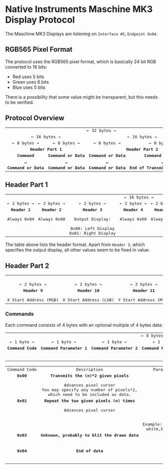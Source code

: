 # Native Instruments Maschine MK3 Display Protocol

The Maschine MK3 Displays are listening on `Interface #5`, `Endpoint 0x04`.

## RGB565 Pixel Format

The protocol uses the RGB565 pixel format, which is basically 24 bit RGB converted to
16 bits:

- Red uses 5 bits
- Green uses 6 bits
- Blue uses 5 bits

There is a possibility that some value might be transparent, but this needs to be verified.

## Protocol Overview

<table style="whitespace: nowrap;">
    <tr>
        <td colspan="4" style="white-space:nowrap;font-family:monospace;text-align: center;"> ← 32 bytes → </td>
    </tr>
    <tr>
        <td colspan="2" style="white-space:nowrap;font-family:monospace;text-align: center;"> ← 16 bytes → </td>
        <td colspan="2" style="white-space:nowrap;font-family:monospace;text-align: center;"> ← 16 bytes → </td>
    </tr>
    <tr>
        <td style="white-space:nowrap;font-family:monospace;text-align: center;"> ← 8 bytes → </td>
        <td style="white-space:nowrap;font-family:monospace;text-align: center;"> ← 8 bytes → </td>
        <td style="white-space:nowrap;font-family:monospace;text-align: center;"> ← 8 bytes → </td>
        <td style="white-space:nowrap;font-family:monospace;text-align: center;"> ← 8 bytes → </td>
    </tr>
    <tr valign="top">
        <td colspan="2" style="white-space:nowrap;font-family:monospace;text-align: center;">
            <b>Header Part 1</b>
        </td>
        <td colspan="2" style="white-space:nowrap;font-family:monospace;text-align: center;">
            <b>Header Part 2</b>
        </td>
    </tr>
    <tr valign="top">
        <td style="white-space:nowrap;font-family:monospace;text-align: center;">
            <b>Command</b>
        </td>
        <td style="white-space:nowrap;font-family:monospace;text-align: center;">
            <b>Command or Data</b>
        </td>
        <td style="white-space:nowrap;font-family:monospace;text-align: center;">
            <b>Command or Data</b>
        </td>
        <td style="white-space:nowrap;font-family:monospace;text-align: center;">
            <b>Command or Data</b>
        </td>
    </tr>
    <tr valign="top">
        <td style="white-space:nowrap;font-family:monospace;text-align: center;">
            <b>…</b>
        </td>
        <td style="white-space:nowrap;font-family:monospace;text-align: center;">
            <b>…</b>
        </td>
        <td style="white-space:nowrap;font-family:monospace;text-align: center;">
            <b>…</b>
        </td>
        <td style="white-space:nowrap;font-family:monospace;text-align: center;">
            <b>…</b>
        </td>
    </tr>
    <tr valign="top">
        <td style="white-space:nowrap;font-family:monospace;text-align: center;">
            <b>Command or Data</b>
        </td>
        <td style="white-space:nowrap;font-family:monospace;text-align: center;">
            <b>Command or Data</b>
        </td>
        <td style="white-space:nowrap;font-family:monospace;text-align: center;">
            <b>Command or Data</b>
        </td>
        <td style="white-space:nowrap;font-family:monospace;text-align: center;">
            <b>End of Transmission Command</b>
        </td>
    </tr>
</table>

## Header Part 1

<table style="whitespace: nowrap;">
    <tr>
        <td colspan="8" style="white-space:nowrap;font-family:monospace;text-align: center;"> ← 16 bytes → </td>
    </tr>
    <tr>
        <td style="white-space:nowrap;font-family:monospace;text-align: center;"> ← 2 bytes → </td>
        <td style="white-space:nowrap;font-family:monospace;text-align: center;"> ← 2 bytes → </td>
        <td style="white-space:nowrap;font-family:monospace;text-align: center;"> ← 2 bytes → </td>
        <td style="white-space:nowrap;font-family:monospace;text-align: center;"> ← 2 bytes → </td>
        <td style="white-space:nowrap;font-family:monospace;text-align: center;"> ← 2 bytes → </td>
        <td style="white-space:nowrap;font-family:monospace;text-align: center;"> ← 2 bytes → </td>
        <td style="white-space:nowrap;font-family:monospace;text-align: center;"> ← 2 bytes → </td>
        <td style="white-space:nowrap;font-family:monospace;text-align: center;"> ← 2 bytes → </td>
    </tr>
    <tr valign="top">
        <td style="white-space:nowrap;font-family:monospace;text-align: center;">
            <b>Header 1</b><br/><br/>
            Always 0x84
        </td>
        <td style="white-space:nowrap;font-family:monospace;text-align: center;">
            <b>Header 2</b><br/><br/>
            Always 0x80
        </td>
        <td style="white-space:nowrap;font-family:monospace;text-align: center;">
            <b>Header 3</b><br/><br/>
            Output Display:<br/><br/>
            0x00: Left Display<br/>
            0x01: Right Display
        </td>
        <td style="white-space:nowrap;font-family:monospace;text-align: center;">
            <b>Header 4</b><br/><br/>
            Always 0x60
        </td>
        <td style="white-space:nowrap;font-family:monospace;text-align: center;">
            <b>Header 5</b><br/><br/>
            Always 0x00
        </td>
        <td style="white-space:nowrap;font-family:monospace;text-align: center;">
            <b>Header 6</b><br/><br/>
            Always 0x00
        </td>
        <td style="white-space:nowrap;font-family:monospace;text-align: center;">
            <b>Header 7</b><br/><br/>
            Always 0x00
        </td>
        <td style="white-space:nowrap;font-family:monospace;text-align: center;">
            <b>Header 8</b><br/><br/>
            Always 0x00
        </td>
    </tr>
</table>

The table above lists the header format. Apart from `Header 3`, which specifies the output display,
all other values seem to be fixed in value.

## Header Part 2
<table style="whitespace: nowrap;">
    <tr>
        <td colspan="8" style="white-space:nowrap;font-family:monospace;text-align: center;"> ← 16 bytes → </td>
    </tr>
    <tr>
        <td style="white-space:nowrap;font-family:monospace;text-align: center;"> ← 2 bytes → </td>
        <td style="white-space:nowrap;font-family:monospace;text-align: center;"> ← 2 bytes → </td>
        <td style="white-space:nowrap;font-family:monospace;text-align: center;"> ← 2 bytes → </td>
        <td style="white-space:nowrap;font-family:monospace;text-align: center;"> ← 2 bytes → </td>
        <td style="white-space:nowrap;font-family:monospace;text-align: center;"> ← 2 bytes → </td>
        <td style="white-space:nowrap;font-family:monospace;text-align: center;"> ← 2 bytes → </td>
        <td style="white-space:nowrap;font-family:monospace;text-align: center;"> ← 2 bytes → </td>
        <td style="white-space:nowrap;font-family:monospace;text-align: center;"> ← 2 bytes → </td>
    </tr>
    <tr valign="top">
        <td style="white-space:nowrap;font-family:monospace;text-align: center;">
            <b>Header 9</b><br/><br/>
            X Start Address (MSB)
        </td>
        <td style="white-space:nowrap;font-family:monospace;text-align: center;">
            <b>Header 10</b><br/><br/>
            X Start Address (LSB)
        </td>
        <td style="white-space:nowrap;font-family:monospace;text-align: center;">
            <b>Header 11</b><br/><br/>
            Y Start Address (MSB)
        </td>
        <td style="white-space:nowrap;font-family:monospace;text-align: center;">
            <b>Header 12</b><br/><br/>
            Y Start Address (LSB)
        </td>
        <td style="white-space:nowrap;font-family:monospace;text-align: center;">
            <b>Header 13</b><br/><br/>
            Width (MSB)
        </td>
        <td style="white-space:nowrap;font-family:monospace;text-align: center;">
            <b>Header 14</b><br/><br/>
            Width (LSB)
        </td>
        <td style="white-space:nowrap;font-family:monospace;text-align: center;">
            <b>Header 15</b><br/><br/>
            Height (MSB)
        </td>
        <td style="white-space:nowrap;font-family:monospace;text-align: center;">
            <b>Header 16</b><br/><br/>
            Height (LSB)
        </td>
    </tr>
</table>

### Commands

Each command consists of 4 bytes with an optional multiple of 4 bytes data:

<table style="whitespace: nowrap;">
    <tr>
        <td colspan="8" style="white-space:nowrap;font-family:monospace;text-align: center;"> ← 8 bytes → </td>
    </tr>
    <tr>
        <td style="white-space:nowrap;font-family:monospace;text-align: center;"> ← 1 byte → </td>
        <td style="white-space:nowrap;font-family:monospace;text-align: center;"> ← 1 byte → </td>
        <td style="white-space:nowrap;font-family:monospace;text-align: center;"> ← 1 byte → </td>
        <td style="white-space:nowrap;font-family:monospace;text-align: center;"> ← 1 byte → </td>
        <td style="white-space:nowrap;font-family:monospace;text-align: center;"> ← 1 byte → </td>
        <td style="white-space:nowrap;font-family:monospace;text-align: center;"> ← 1 byte → </td>
        <td style="white-space:nowrap;font-family:monospace;text-align: center;"> ← 1 byte → </td>
        <td style="white-space:nowrap;font-family:monospace;text-align: center;"> ← 1 byte → </td>
        <td style="white-space:nowrap;font-family:monospace;text-align: center;"> ← 1 byte → </td>
        <td style="white-space:nowrap;font-family:monospace;text-align: center;"> ← 1 byte → </td>
        <td style="white-space:nowrap;font-family:monospace;text-align: center;"> ← 1 byte → </td>
        <td style="white-space:nowrap;font-family:monospace;text-align: center;"> ← 1 byte → </td>
    </tr>
    <tr valign="top">
        <td style="white-space:nowrap;font-family:monospace;text-align: center;">
            <b>Command Code</b><br/><br/>
        </td>
        <td style="white-space:nowrap;font-family:monospace;text-align: center;">
            <b>Command Parameter 1</b><br/><br/>
        </td>
        <td style="white-space:nowrap;font-family:monospace;text-align: center;">
            <b>Command Parameter 2</b><br/><br/>
        </td>
        <td style="white-space:nowrap;font-family:monospace;text-align: center;">
            <b>Command Parameter 3</b><br/><br/>
        </td>
        <td style="white-space:nowrap;font-family:monospace;text-align: center;">
            <b>Data 1</b><br/><br/>
            Optional
        </td>
        <td style="white-space:nowrap;font-family:monospace;text-align: center;">
            <b>Data 2</b><br/><br/>
            Optional
        </td>
        <td style="white-space:nowrap;font-family:monospace;text-align: center;">
            <b>Data 3</b><br/><br/>
            Optional
        </td>
        <td style="white-space:nowrap;font-family:monospace;text-align: center;">
            <b>Data 4</b><br/><br/>
            Optional
        </td>
        <td style="white-space:nowrap;font-family:monospace;text-align: center;">
            <b>Data n+1</b><br/><br/>
            Optional
        </td>
        <td style="white-space:nowrap;font-family:monospace;text-align: center;">
            <b>Data n+2</b><br/><br/>
            Optional
        </td>
        <td style="white-space:nowrap;font-family:monospace;text-align: center;">
            <b>Data n+3</b><br/><br/>
            Optional
        </td>
        <td style="white-space:nowrap;font-family:monospace;text-align: center;">
            <b>Data n+4</b><br/><br/>
            Optional
        </td>
    </tr>
</table>

<table style="whitespace: nowrap;">
    <tr>
        <td style="white-space:nowrap;font-family:monospace;text-align: center;"> Command Code </td>
        <td style="white-space:nowrap;font-family:monospace;text-align: center;"> Description </td>
        <td style="white-space:nowrap;font-family:monospace;text-align: center;"> Parameter 1 </td>
        <td style="white-space:nowrap;font-family:monospace;text-align: center;"> Parameter 2 </td>
        <td style="white-space:nowrap;font-family:monospace;text-align: center;"> Parameter 3 </td>
        <td style="white-space:nowrap;font-family:monospace;text-align: center;"> Data 1 </td>
        <td style="white-space:nowrap;font-family:monospace;text-align: center;"> Data 2 </td>
        <td style="white-space:nowrap;font-family:monospace;text-align: center;"> Data 3 </td>
        <td style="white-space:nowrap;font-family:monospace;text-align: center;"> Data 4 </td>
    </tr>
    <tr valign="top">
        <td style="white-space:nowrap;font-family:monospace;text-align: center;">
            <b>0x00</b>
        </td>
        <td style="white-space:nowrap;font-family:monospace;text-align: center;">
            <b>Transmits the (n)*2 given pixels</b><br/><br/>
            Advances pixel cursor<br/>
            You may specify any number of pixels*2,<br/>
            which need to be included as data.
        </td>
        <td colspan="3" style="white-space:nowrap;font-family:monospace;text-align: center;">
            <b>24 bit integer</b><br/>
            MSB in Parameter 1<br/>
            LSB in Parameter 3
        </td>
        <td colspan="2" style="white-space:nowrap;font-family:monospace;text-align: center;">
            <b>First Pixel</b><br/>
            RGB565 Format
        </td>
        <td colspan="2" style="white-space:nowrap;font-family:monospace;text-align: center;">
            <b>Second Pixel</b><br/>
            RGB565 Format
        </td>
    </tr>
    <tr valign="top">
        <td style="white-space:nowrap;font-family:monospace;text-align: center;">
            <b>0x01</b>
        </td>
        <td style="white-space:nowrap;font-family:monospace;text-align: center;">
            <b>Repeat the two given pixels (n) times</b><br/><br/>
            Advances pixel cursor
        </td>
        <td colspan="3" style="white-space:nowrap;font-family:monospace;text-align: center;">
            <b>Number of (n) repetitions</b><br/>
            24 bit integer<br/>
            MSB in Parameter 1<br/>
            LSB in Parameter 3<br/><br/>
            Example: If you transmit white,black 5 times, you end up with:<br/>
            white,black,white,black,white,black,white,black,white,black
        </td>
        <td colspan="2" style="white-space:nowrap;font-family:monospace;text-align: center;">
            <b>First Pixel</b><br/>
            RGB565 Format
        </td>
        <td colspan="2" style="white-space:nowrap;font-family:monospace;text-align: center;">
            <b>Second Pixel</b><br/>
            RGB565 Format
        </td>
    </tr>
    <tr valign="top">
        <td style="white-space:nowrap;font-family:monospace;text-align: center;">
            <b>0x03</b>
        </td>
        <td style="white-space:nowrap;font-family:monospace;text-align: center;">
            <b>Unknown, probably to blit the drawn data </b><br/><br/>
        </td>
        <td colspan="3" style="white-space:nowrap;font-family:monospace;text-align: center;">
            <b>Unknown</b><br/>
            Must be 0x00 each<br/>
            Mandatory
        </td>
        <td colspan="4" style="white-space:nowrap;font-family:monospace;text-align: center;">
            <b>Not used</b><br/>
            Must not be present
        </td>
    </tr>
    <tr valign="top">
        <td style="white-space:nowrap;font-family:monospace;text-align: center;">
            <b>0x04</b>
        </td>
        <td style="white-space:nowrap;font-family:monospace;text-align: center;">
            <b>End of data</b><br/><br/>
        </td>
        <td colspan="3" style="white-space:nowrap;font-family:monospace;text-align: center;">
            <b>Not used</b><br/>
            Mandatory<br/>
            Must be 0x00 each
        </td>
        <td colspan="4" style="white-space:nowrap;font-family:monospace;text-align: center;">
            <b>Not used</b><br/>
            Must not be present
        </td>
    </tr>
</table>


